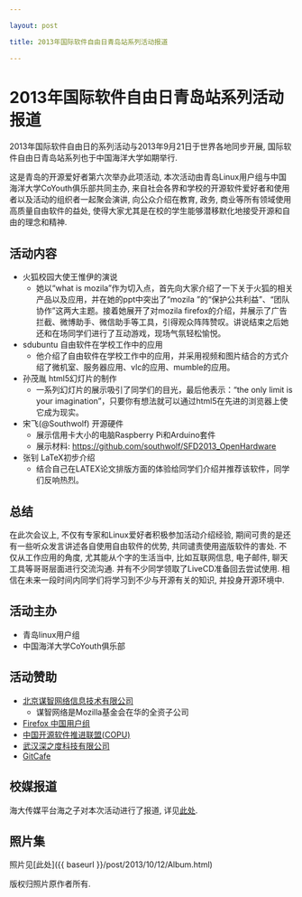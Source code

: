 ```yaml
---

layout: post

title: 2013年国际软件自由日青岛站系列活动报道

---
```


# 2013年国际软件自由日青岛站系列活动报道
2013年国际软件自由日的系列活动与2013年9月21日于世界各地同步开展, 国际软件自由日青岛站系列也于中国海洋大学如期举行. 

这是青岛的开源爱好者第六次举办此项活动, 本次活动由青岛Linux用户组与中国海洋大学CoYouth俱乐部共同主办, 来自社会各界和学校的开源软件爱好者和使用者以及活动的组织者一起聚会演讲, 向公众介绍在教育, 政务, 商业等所有领域使用高质量自由软件的益处, 使得大家尤其是在校的学生能够潜移默化地接受开源和自由的理念和精神. 

## 活动内容
+ 火狐校园大使王惟伊的演说
	+ 她以“what is mozila”作为切入点，首先向大家介绍了一下关于火狐的相关产品以及应用，并在她的ppt中突出了“mozila ”的“保护公共利益”、“团队协作”这两大主题。接着她展开了对mozila firefox的介绍，并展示了广告拦截、微博助手、微信助手等工具，引得观众阵阵赞叹。讲说结束之后她还和在场同学们进行了互动游戏，现场气氛轻松愉悦。
+ sdubuntu 自由软件在学校工作中的应用
	+ 他介绍了自由软件在学校工作中的应用，并采用视频和图片结合的方式介绍了微机室、服务器应用、vlc的应用、mumble的应用。
+ 孙茂胤 html5幻灯片的制作
	+ 一系列幻灯片的展示吸引了同学们的目光，最后他表示：“the only limit is your imagination”，只要你有想法就可以通过html5在先进的浏览器上使它成为现实。
+ 宋飞(@Southwolf) 开源硬件
	+ 展示信用卡大小的电脑Raspberry Pi和Arduino套件
	+ 展示材料: https://github.com/southwolf/SFD2013_OpenHardware
+ 张钊 LaTeX初步介绍
	+ 结合自己在LATEX论文排版方面的体验给同学们介绍并推荐该软件，同学们反响热烈。

## 总结
在此次会议上, 不仅有专家和Linux爱好者积极参加活动介绍经验, 期间可贵的是还有一些听众发言讲述各自使用自由软件的优势, 共同谴责使用盗版软件的害处. 不仅从工作应用的角度, 尤其能从个字的生活当中, 比如互联网信息, 电子邮件, 聊天工具等哥哥层面进行交流沟通. 并有不少同学领取了LiveCD准备回去尝试使用. 相信在未来一段时间内同学们将学习到不少与开源有关的知识, 并投身开源环境中. 

## 活动主办
+ 青岛linux用户组
+ 中国海洋大学CoYouth俱乐部

## 活动赞助
+ [北京谋智网络信息技术有限公司](http://www.mozillaonline.com/)
	+ 谋智网络是Mozilla基金会在华的全资子公司
+ [Firefox 中国用户组](http://fug-china.org/)
+ [中国开源软件推进联盟(COPU)](http://www.copu.org.cn/)
+ [武汉深之度科技有限公司](http://www.deepinlinux.com/)
+ [GitCafe](https://gitcafe.com/)

## 校媒报道
海大传媒平台海之子对本次活动进行了报道, 详见[此处](http://season.ouc.edu.cn/news/stdt/201309/42436.html). 

## 照片集
照片见[此处]({{ baseurl }}/post/2013/10/12/Album.html)

版权归照片原作者所有. 
